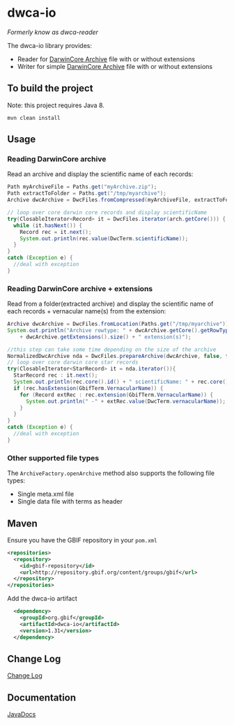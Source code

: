 # dwca-io

*Formerly know as dwca-reader*

The dwca-io library provides:
 * Reader for [DarwinCore Archive](http://rs.tdwg.org/dwc/terms/guides/text/index.htm) file with or without extensions
 * Writer for simple [DarwinCore Archive](http://rs.tdwg.org/dwc/terms/guides/text/index.htm) file with or without extensions


## To build the project
Note: this project requires Java 8.
```
mvn clean install
```

## Usage
### Reading DarwinCore archive
Read an archive and display the scientific name of each records:
```java
Path myArchiveFile = Paths.get("myArchive.zip");
Path extractToFolder = Paths.get("/tmp/myarchive");
Archive dwcArchive = DwcFiles.fromCompressed(myArchiveFile, extractToFolder);

// loop over core darwin core records and display scientificName
try(ClosableIterator<Record> it = DwcFiles.iterator(arch.getCore())) {
  while (it.hasNext()) {
    Record rec = it.next();
    System.out.println(rec.value(DwcTerm.scientificName));
  }
}
catch (Exception e) {
  //deal with exception
}

```
### Reading DarwinCore archive + extensions
Read from a folder(extracted archive) and display the scientific name of each records + vernacular name(s) from the extension:
```java
Archive dwcArchive = DwcFiles.fromLocation(Paths.get("/tmp/myarchive"));
System.out.println("Archive rowtype: " + dwcArchive.getCore().getRowType() + ", "
    + dwcArchive.getExtensions().size() + " extension(s)");

//this step can take some time depending on the size of the archive
NormalizedDwcArchive nda = DwcFiles.prepareArchive(dwcArchive, false, false);
// loop over core darwin core star records
try(ClosableIterator<StarRecord> it = nda.iterator()){
  StarRecord rec : it.next();
  System.out.println(rec.core().id() + " scientificName: " + rec.core().value(DwcTerm.scientificName));
  if (rec.hasExtension(GbifTerm.VernacularName)) {
    for (Record extRec : rec.extension(GbifTerm.VernacularName)) {
      System.out.println(" -" + extRec.value(DwcTerm.vernacularName));
    }
  }
}
catch (Exception e) {
  //deal with exception
}
```
### Other supported file types
The `ArchiveFactory.openArchive` method also supports the following file types:
 * Single meta.xml file
 * Single data file with terms as header
 
## Maven
Ensure you have the GBIF repository in your `pom.xml`
```xml
<repositories>
  <repository>
    <id>gbif-repository</id>
    <url>http://repository.gbif.org/content/groups/gbif</url>
  </repository>
</repositories>
```
Add the dwca-io artifact
```xml
  <dependency>
    <groupId>org.gbif</groupId>
    <artifactId>dwca-io</artifactId>
    <version>1.31</version>
  </dependency>
```

## Change Log
[Change Log](CHANGELOG.md)

## Documentation
[JavaDocs](http://gbif.github.io/dwca-io/apidocs/)